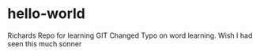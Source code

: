 # hello-world
Richards Repo for learning GIT
 Changed Typo on word learning.
 Wish I had seen this much sonner
